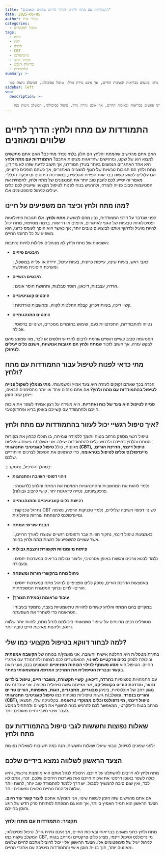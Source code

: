 ```yaml
---
title: "התמודדות עם מתח ולחץ: הדרך לחיים שלווים ומאוזנים"
date: 2025-06-05
author: עמיר אייל
categories:
  - טיפול למבוגרים
tags:
  - מתח
  - לחץ
  - חרדה
  - CBT
  - מיינדפולנס
  - טיפול רגשי
  - בריאות הנפש
  - התמודדות
summary: >-
  
  מתח ולחץ כרוני פוגעים בבריאות ובאיכות החיים, אך אינם גזירת גורל. טיפול פסיכולוגי, המשלב גישות כמו CBT, מיינדפולנס וטיפול דינמי, מציע כלים פרקטיים ומרחב בטוח לניהול יעיל של סימפטומים אלו. הצעד הראשון אליי יכול להוביל אתכם לחיים שלווים ומאוזנים יותר, תוך בניית חוסן אישי והתמודדות מיטיבה עם אתגרי החיים.
sidebar: left
seo:
  description: >-
    
    מתח ולחץ כרוני פוגעים בבריאות ובאיכות החיים, אך אינם גזירת גורל. טיפול פסיכולוגי, המשלב גישות כמו CBT, מיינדפולנס וטיפול דינמי, מציע כלים פרקטיים ומרחב בטוח לניהול יעיל של סימפטומים אלו. הצעד הראשון אליי יכול להוביל אתכם לחיים שלווים ומאוזנים יותר, תוך בניית חוסן אישי והתמודדות מיטיבה עם אתגרי החיים.
---
```



# התמודדות עם מתח ולחץ: הדרך לחיים שלווים ומאוזנים

האם אתם מרגישים שהמתח והלחץ הם חלק בלתי נפרד מחייכם? האם אתם מתקשים למצוא רגע של שקט, ומרגישים שהדאגות מציפות אתכם? **התמודדות עם מתח ולחץ** היא אחד האתגרים הנפוצים ביותר בעידן המודרני, אך חשוב לדעת שזהו לא גזר דין. מתח ולחץ הם תגובות טבעיות של הגוף למצבים מאתגרים, אך כשהם הופכים כרוניים, הם עלולים לפגוע קשות בבריאות הפיזית והנפשית, במערכות היחסים ובתפקוד הכללי. מאמר זה יסייע לכם להבין טוב יותר את המנגנונים של מתח ולחץ, להפחית את הסטיגמות סביב פנייה לעזרה, ולהרגיש בנוח לפנות לטיפול מקצועי שיעניק לכם כלים יעילים לניהול סימפטומים אלו.

## מהו מתח ולחץ וכיצד הם משפיעים על חיינו?

לפני שנדבר על דרכי התמודדות, נבין מהם למעשה **מתח ולחץ**. אלו תגובות פיזיולוגיות ופסיכולוגיות טבעיות של הגוף לאתגרים, איומים או דרישות. ברמה מסוימת, מתח יכול להיות מועיל ולדחוף אותנו לביצועים טובים יותר, אך כאשר הוא הופך לעומס כרוני, הוא משפיע על כל תחומי החיים.

השפעות של מתח ולחץ לא מנוהלים עלולות להיות נרחבות:

* **היבטים פיזיים**

  : כאבי ראש, בעיות שינה, עייפות כרונית, בעיות עיכול, ירידה או עלייה במשקל, ומערכת חיסונית מוחלשת.

* **היבטים רגשיים**

  : חרדה, עצבנות, דיכאון, חוסר סבלנות, ותחושת חוסר אונים.

* **היבטים קוגניטיביים**

  : קשיי ריכוז, בעיות זיכרון, קבלת החלטות לקויה, ומחשבות טורדניות.

* **היבטים התנהגותיים**

  : נטייה להתבודדות, התפרצויות כעס, שימוש בחומרים ממכרים, ושינויים בדפוסי אכילה.

הסטיגמה סביב קשיים רגשיים גורמת לרבים להרגיש חלשים או לבד, מה שמונע מהם לבקש עזרה. אך חשוב לזכור ש**מתח ולחץ הם תגובות אנושיות, וישנם כלים יעילים לניהולן**.

## מתי כדאי לפנות לטיפול עבור התמודדות עם מתח ולחץ?

הכרה בכך שאתם זקוקים לעזרה היא צעד אמיץ ומשמעותי. **מתי מומלץ לשקול פנייה לטיפול בהתמודדות עם מתח ולחץ?** אם אתם מזהים אחד או יותר מהסימנים הבאים, ייתכן שזה הזמן:

**פנייה לטיפול היא צעד של כוח ואחריות**. היא מעידה על רצון אמיתי לשפר את איכות חייכם ולהתמודד עם קשייכם באופן בריא ופרודוקטיבי.

## איך טיפול רגשיי יכול לעזור בהתמודדות עם מתח ולחץ?

טיפול רגשי מספק מרחב בטוח ותומך ללמידה וצמיחה, בו תוכלו לבחון את מקורות המתח והלחץ בחייכם ולרכוש כלים להתמודדות יעילה. אני משלב/ת גישות טיפוליות מגוונות, כולל **טיפול קוגניטיבי התנהגותי (CBT), טיפול דינמי, הדרכת הורים, מיינדפולנס וכלים לטיפול בטראומה**, כדי להתאים את הטיפול לצרכים הייחודיים שלכם.

במהלך הטיפול, נתמקד ב:

* **זיהוי דפוסי חשיבה והתנהגות**

  : נלמד לזהות את המחשבות וההתנהגויות המזינות את המתח והלחץ (לדוגמה: פרפקציוניזם, נטייה לדאגנות יתר, קושי להציב גבולות).

* **רכישת כלים קוגניטיביים והתנהגותיים**

  : נתרגל טכניקות CBT לשינוי דפוסי חשיבה שליליים, נלמד טכניקות הרפיה, נשימה ומיינדפולנס להפחתת עוררות פיזיולוגית.

* **הבנת שורשי המתח**

  : באמצעות טיפול דינמי, נחקור חוויות עבר ודפוסים רגשיים שנוצרו לאורך החיים, אשר עשויים להשפיע על רגשות מתח ולחץ בהווה.

* **פיתוח מיומנויות תקשורת והצבת גבולות**

  : נלמד לבטא צרכים ורגשות באופן אסרטיבי, וליצור גבולות בריאים במערכות יחסים ובעבודה.

* **ניהול מתח בהקשרי הורות ומשפחה**

  : באמצעות הדרכת הורים, נספק כלים ספציפיים לניהול מתח במערכות יחסים הורים-ילדים ובתוך המסגרת המשפחתית.

* **עיבוד טראומה (במידת הצורך)**

  : במקרים בהם המתח והלחץ קשורים לחוויות טראומטיות בעבר, נתמקד בעיבוד הטראומה כדי לשחרר את השפעתה.

מטופלים רבים מדווחים על שיפור משמעותי ביכולתם לנהל מתח, לחוות יותר שלווה ורוגע, וליהנות מאיכות חיים טובה יותר.

## למה לבחור דווקא בטיפול מקצועי כמו שלי?

בחירת מטפל/ת היא החלטה אישית וחשובה. אני מאמין/ה בכוחה של **הקשבה אמפתית** וביכולת לספק **כלים פרקטיים לשינוי**, המאפשרים לכם לצמוח ולהתמודד עם אתגרי החיים. הטיפול הוא **מסע משותף לגילוי הכוחות הפנימיים** הטמונים בכם, ואני רואה ב**קשר ובברית הטיפולית את המרכיב המרפא והמשמעותי ביותר**.

עם התמחויות ספציפיות ב**חרדה, דיכאון, קשיי תקשורת, משברי חיים, טיפול בילדים ונוער, והדרכת הורים בקונפליקט**, אני מציע/ה גישה טיפולית מקיפה. אני עובד/ת עם מגוון רחב של אוכלוסיות, ביניהן **מבוגרים, מתבגרים, זוגות, משפחות, הורים טריים והורים בנפרד**, ומשלב/ת גישות טיפוליות מוכחות כמו **טיפול קוגניטיבי התנהגותי (CBT), טיפול דינמי, מיינדפולנס וכלים ממוקדי טראומה**. בקליניקה שלי, תמצאו מרחב בטוח ודיסקרטי, המאפשר לכם להרגיש בנוח לחשוף את הקשיים ולהתחיל במסע לעבר שינוי חיובי וחיים מאוזנים יותר.

## שאלות נפוצות וחששות לגבי טיפול בהתמודדות עם מתח ולחץ

לפני שפונים לטיפול, טבעי שיעלו שאלות וחששות. הנה כמה תשובות לשאלות נפוצות:

## הצעד הראשון לשלווה נמצא בידיים שלכם

מתח ולחץ לא חייבים להשתלט על חייכם. היכולת לנהל אותם היא מיומנות נרכשת, והיא יכולה לשפר באופן דרמטי את איכות חייכם ואת מערכות היחסים שלכם. זכרו, אתם לא לבד, ואין שום סיבה להמשיך לסבול. יש דרך ללמוד להתמודד טוב יותר, לחוות יותר שלווה וליהנות מחיים מלאים ומאוזנים יותר.

אם אתם מרגישים שזה הזמן לעשות שינוי, אני מזמין/ה אתכם **ליצור קשר עוד היום**. הצעד הראשון הוא תמיד האמיץ ביותר, אך הוא גם המפתח לפתיחת פרק חדש של רוגע וחוסן בחייכם.

### תקציר: התמודדות עם מתח ולחץ

מתח ולחץ כרוני פוגעים בבריאות ובאיכות החיים, אך אינם גזירת גורל. טיפול פסיכולוגי, המשלב גישות כמו CBT, מיינדפולנס וטיפול דינמי, מציע כלים פרקטיים ומרחב בטוח לניהול יעיל של סימפטומים אלו. הצעד הראשון אליי יכול להוביל אתכם לחיים שלווים ומאוזנים יותר, תוך בניית חוסן אישי והתמודדות מיטיבה עם אתגרי החיים.
